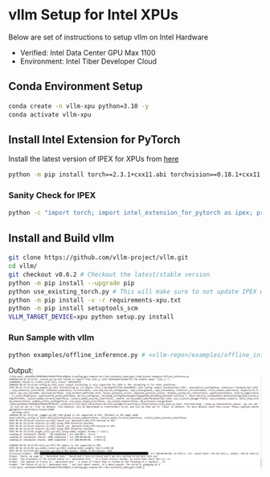 # vllm Setup for Intel XPUs

Below are set of instructions to setup vllm on Intel Hardware

- Verified: Intel Data Center GPU Max 1100
- Environment: Intel Tiber Developer Cloud

## Conda Environment Setup

```bash
conda create -n vllm-xpu python=3.10 -y
conda activate vllm-xpu
```

## Install Intel Extension for PyTorch

Install the latest version of IPEX for XPUs from [here](https://intel.github.io/intel-extension-for-pytorch/index.html#installation?platform=gpu)

```bash
python -m pip install torch==2.3.1+cxx11.abi torchvision==0.18.1+cxx11.abi torchaudio==2.3.1+cxx11.abi intel-extension-for-pytorch==2.3.110+xpu oneccl_bind_pt==2.3.100+xpu --extra-index-url https://pytorch-extension.intel.com/release-whl/stable/xpu/us/
```

### Sanity Check for IPEX

```bash
python -c "import torch; import intel_extension_for_pytorch as ipex; print(torch.__version__); print(ipex.__version__); [print(f'[{i}]: {torch.xpu.get_device_properties(i)}') for i in range(torch.xpu.device_count())];"
```

## Install and Build vllm

```bash
git clone https://github.com/vllm-project/vllm.git
cd vllm/
git checkout v0.6.2 # Checkout the latest/stable version
python -m pip install --upgrade pip
python use_existing_torch.py # This will make sure to not update IPEX with stock versions
python -m pip install -v -r requirements-xpu.txt
python -m pip install setuptools_scm
VLLM_TARGET_DEVICE=xpu python setup.py install
```

### Run Sample with vllm

```bash
python examples/offline_inference.py # <vllm-repo>/examples/offline_inference.py
```

Output:
![vllm-xpu-output](vllm-xpu-image.png)
